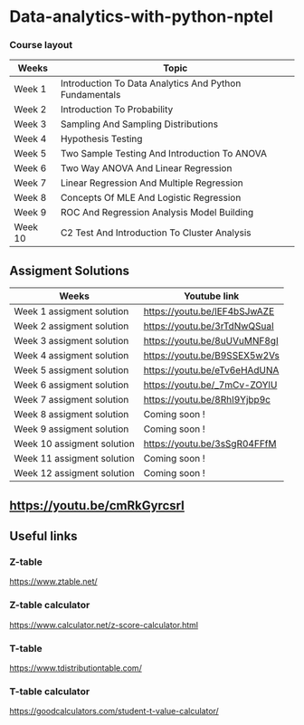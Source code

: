 # Data-analytics-with-python-nptel
### Course layout

| Weeks   |   Topic                                                   |
|---------|-----------------------------------------------------------|
| Week 1  |  Introduction To Data Analytics And Python Fundamentals  |
| Week 2  |  Introduction To Probability                             |
| Week 3  |  Sampling And Sampling Distributions                     |
| Week 4  | Hypothesis Testing                                      |
| Week 5  |  Two Sample Testing And Introduction To ANOVA            |
| Week 6  |  Two Way ANOVA And Linear Regression                     |
| Week 7  |  Linear Regression And Multiple Regression               |
| Week 8  |  Concepts Of MLE And Logistic Regression                 |
| Week 9  |  ROC And Regression Analysis Model Building              |
| Week 10 |  C2 Test And Introduction To Cluster Analysis            |


## Assigment Solutions 


| Weeks                     | Youtube link |
|---------------------------|--------------|
|    Week 1 assigment solution |       https://youtu.be/lEF4bSJwAZE       |
|    Week 2 assigment solution                        |      https://youtu.be/3rTdNwQSuaI        |
|    Week 3 assigment solution                       |      https://youtu.be/8uUVuMNF8gI         |
|    Week 4 assigment solution                      |        https://youtu.be/B9SSEX5w2Vs        |
|    Week 5 assigment solution                     |         https://youtu.be/eTv6eHAdUNA      |
|    Week 6 assigment solution                       |          https://youtu.be/_7mCv-ZOYlU     |
|    Week 7 assigment solution                       |          https://youtu.be/8RhI9Yjbp9c     |
|    Week 8 assigment solution                       |        Coming soon !       |
|    Week 9 assigment solution                      |           Coming soon !    |
|    Week 10 assigment solution                       |     https://youtu.be/3sSgR04FFfM     |
|    Week 11 assigment solution                       |          Coming soon !     |
|    Week 12 assigment solution                       |          Coming soon !     |


## https://youtu.be/cmRkGyrcsrI


## Useful links
### Z-table 
https://www.ztable.net/

### Z-table calculator 
https://www.calculator.net/z-score-calculator.html

### T-table 
https://www.tdistributiontable.com/

### T-table calculator 
https://goodcalculators.com/student-t-value-calculator/
